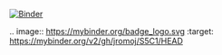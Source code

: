 [![Binder](https://mybinder.org/badge_logo.svg)](https://mybinder.org/v2/gh/jromoj/S5C1/HEAD)

.. image:: https://mybinder.org/badge_logo.svg
 :target: https://mybinder.org/v2/gh/jromoj/S5C1/HEAD
